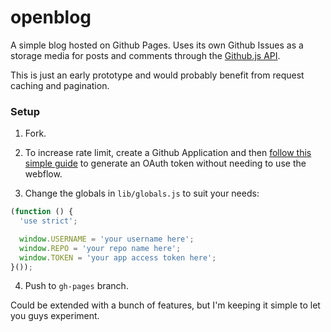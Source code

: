 # openblog

A simple blog hosted on Github Pages. Uses its own Github Issues as a storage media for posts and comments through the [Github.js API](https://github.com/michael/github).

This is just an early prototype and would probably benefit from request caching and pagination.

### Setup

1. Fork.

2. To increase rate limit, create a Github Application and then [follow this simple guide](https://developer.github.com/changes/2012-12-06-create-authorization-for-app/) to generate an OAuth token without needing to use the webflow.

3. Change the globals in `lib/globals.js` to suit your needs:

  ```javascript
  (function () {
    'use strict';

    window.USERNAME = 'your username here';
    window.REPO = 'your repo name here';
    window.TOKEN = 'your app access token here';
  }());
  ```

4. Push to `gh-pages` branch.

Could be extended with a bunch of features, but I'm keeping it simple to let you guys experiment.
